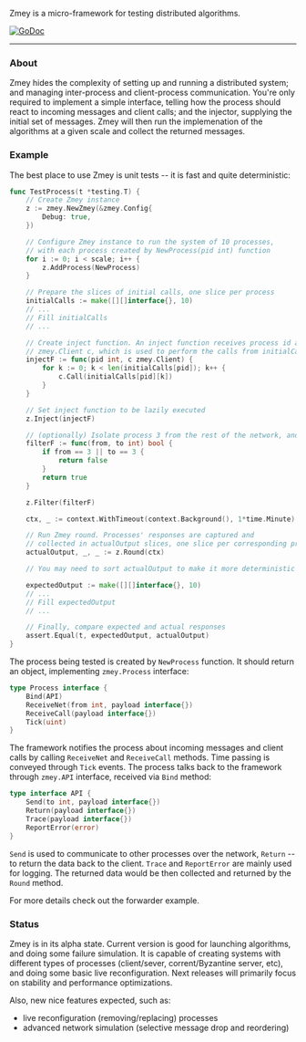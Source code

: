 Zmey is a micro-framework for testing distributed algorithms.

[![GoDoc](https://godoc.org/github.com/stratumn/zmey?status.svg)](https://godoc.org/github.com/stratumn/zmey)

---

### About

Zmey hides the complexity of setting up and running a distributed system; and managing inter-process and client-process communication. You're only required to implement a simple interface, telling how the process should react to incoming messages and client calls; and the injector, supplying the initial set of messages. Zmey will then run the implemenation of the algorithms at a given scale and collect the returned messages.

### Example

The best place to use Zmey is unit tests -- it is fast and quite deterministic:

```go
func TestProcess(t *testing.T) {
    // Create Zmey instance
    z := zmey.NewZmey(&zmey.Config{
        Debug: true,
    })

    // Configure Zmey instance to run the system of 10 processes,
    // with each process created by NewProcess(pid int) function
    for i := 0; i < scale; i++ {
        z.AddProcess(NewProcess)
    }

    // Prepare the slices of initial calls, one slice per process
    initialCalls := make([][]interface{}, 10)
    // ...
    // Fill initialCalls
    // ...

    // Create inject function. An inject function receives process id and
    // zmey.Client c, which is used to perform the calls from initialCalls
    injectF := func(pid int, c zmey.Client) {
        for k := 0; k < len(initialCalls[pid]); k++ {
            c.Call(initialCalls[pid][k])
        }
    }

    // Set inject function to be lazily executed
    z.Inject(injectF)

    // (optionally) Isolate process 3 from the rest of the network, and simulate its failure to other processes by creating and setting simple filter function.
    filterF := func(from, to int) bool {
        if from == 3 || to == 3 {
            return false
        }
        return true
    }

    z.Filter(filterF)

    ctx, _ := context.WithTimeout(context.Background(), 1*time.Minute)

    // Run Zmey round. Processes' responses are captured and
    // collected in actualOutput slices, one slice per corresponding process
    actualOutput, _, _ := z.Round(ctx)

    // You may need to sort actualOutput to make it more deterministic

    expectedOutput := make([][]interface{}, 10)
    // ...
    // Fill expectedOutput
    // ...

    // Finally, compare expected and actual responses
    assert.Equal(t, expectedOutput, actualOutput)
}
```

The process being tested is created by `NewProcess` function. It should return an object, implementing `zmey.Process` interface:

```go
type Process interface {
    Bind(API)
    ReceiveNet(from int, payload interface{})
    ReceiveCall(payload interface{})
    Tick(uint)
}
```

The framework notifies the process about incoming messages and client calls by calling `ReceiveNet` and `ReceiveCall` methods. Time passing is conveyed through `Tick` events. The process talks back to the framework through `zmey.API` interface, received via `Bind` method:

```go
type interface API {
    Send(to int, payload interface{})
    Return(payload interface{})
    Trace(payload interface{})
    ReportError(error)
}
```

`Send` is used to communicate to other processes over the network, `Return` -- to return the data back to the client. `Trace` and `ReportError` are mainly used for logging. The returned data would be then collected and returned by the `Round` method.

For more details check out the forwarder example.

### Status

Zmey is in its alpha state. Current version is good for launching algorithms, and doing some failure simulation. It is capable of creating systems with different types of processes (client/sever, corrent/Byzantine server, etc), and doing some basic live reconfiguration. Next releases will primarily focus on stability and performance optimizations.

Also, new nice features expected, such as:

* live reconfiguration (removing/replacing) processes
* advanced network simulation (selective message drop and reordering)



